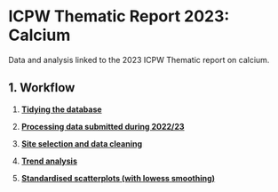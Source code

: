 # ICPW Thematic Report 2023: Calcium

Data and analysis linked to the 2023 ICPW Thematic report on calcium.

## 1. Workflow

 1. **[Tidying the database](https://github.com/JamesSample/icpw2/blob/master/thematic_report_2023/01_tidy_stations.ipynb)**
 
 2. **[Processing data submitted during 2022/23](https://github.com/JamesSample/icpw2/blob/master/thematic_report_2023/02_data_upload.ipynb)**

 3. **[Site selection and data cleaning](https://github.com/JamesSample/icpw2/blob/master/thematic_report_2023/03_site_selection.ipynb)**

 4. **[Trend analysis](https://github.com/JamesSample/icpw2/blob/master/thematic_report_2023/04_statistical_analysis.ipynb)**

 5. **[Standardised scatterplots (with lowess smoothing)](https://github.com/JamesSample/icpw2/blob/master/thematic_report_2023/05_standardised_lowess.ipynb)**
